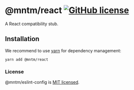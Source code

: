 # @mntm/react [![GitHub license](https://img.shields.io/badge/license-MIT-blue.svg)](https://github.com/maxi-team/react-stub/blob/master/LICENSE)

A React compatibility stub.

## Installation

We recommend to use [yarn](https://classic.yarnpkg.com/en/docs/install/) for dependency management:

```shell
yarn add @mntm/react
```

### License

@mntm/eslint-config is [MIT licensed](./LICENSE).
